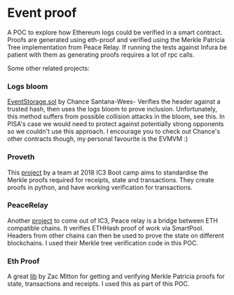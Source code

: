 # Event proof

A POC to explore how Ethereum logs could be verified in a smart contract. Proofs are generated using eth-proof and verified using the Merkle Patricia Tree implementation from Peace Relay. If running the tests against Infura be patient with them as generating proofs requires a lot of rpc calls.

Some other related projects: 

### Logs bloom
[EventStorage.sol](https://github.com/figs999/Ethereum/blob/master/EventStorage.sol) by Chance Santana-Wees- Verifies the header against a trusted hash, then uses the logs bloom to prove inclusion. Unfortunately, this method suffers from possible collision attacks in the bloom, see this. In PISA's case we would need to protect against potentially strong opponents so we couldn't use this approach. I encourage you to check out Chance's other contracts though, my personal favourite is the EVMVM :)

### Proveth
This [project](https://github.com/lorenzb/proveth) by a team at 2018 IC3 Boot camp aims to standardise the Merkle proofs required for receipts, state and transactions. They create proofs in python, and have working verification for transactions.

### PeaceRelay
Another [project](https://github.com/KyberNetwork/peace-relay) to come out of IC3, Peace relay is a bridge between ETH compatible chains. It verifies ETHHash proof of work via SmartPool. Headers from other chains can then be used to prove the state on different blockchains. I used their Merkle tree verification code in this POC.

### Eth Proof
A great [lib](https://github.com/zmitton/eth-proof) by Zac Mitton for getting and verifying Merkle Patricia proofs for state, transactions and receipts. I used this as part of this POC.
